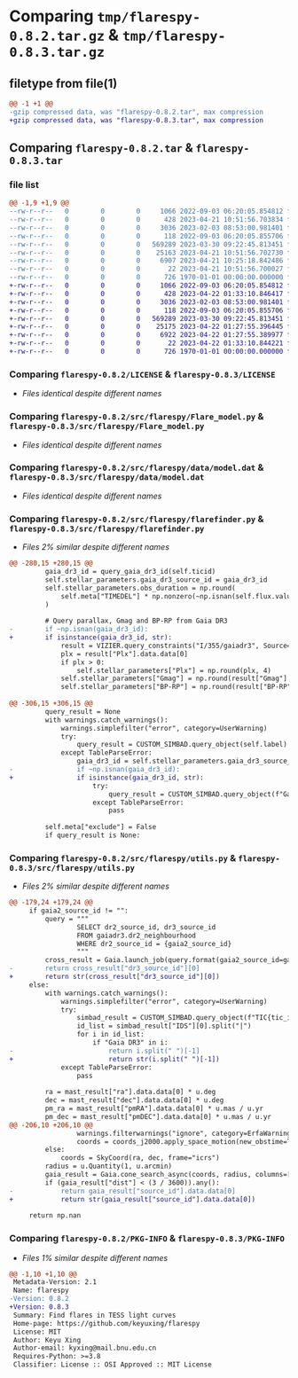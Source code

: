 # Comparing `tmp/flarespy-0.8.2.tar.gz` & `tmp/flarespy-0.8.3.tar.gz`

## filetype from file(1)

```diff
@@ -1 +1 @@
-gzip compressed data, was "flarespy-0.8.2.tar", max compression
+gzip compressed data, was "flarespy-0.8.3.tar", max compression
```

## Comparing `flarespy-0.8.2.tar` & `flarespy-0.8.3.tar`

### file list

```diff
@@ -1,9 +1,9 @@
--rw-r--r--   0        0        0     1066 2022-09-03 06:20:05.854812 flarespy-0.8.2/LICENSE
--rw-r--r--   0        0        0      428 2023-04-21 10:51:56.703834 flarespy-0.8.2/pyproject.toml
--rw-r--r--   0        0        0     3036 2023-02-03 08:53:00.981401 flarespy-0.8.2/src/flarespy/Flare_model.py
--rw-r--r--   0        0        0      118 2022-09-03 06:20:05.855706 flarespy-0.8.2/src/flarespy/__init__.py
--rw-r--r--   0        0        0   569289 2023-03-30 09:22:45.813451 flarespy-0.8.2/src/flarespy/data/model.dat
--rw-r--r--   0        0        0    25163 2023-04-21 10:51:56.702730 flarespy-0.8.2/src/flarespy/flarefinder.py
--rw-r--r--   0        0        0     6907 2023-04-21 10:25:18.842486 flarespy-0.8.2/src/flarespy/utils.py
--rw-r--r--   0        0        0       22 2023-04-21 10:51:56.700027 flarespy-0.8.2/src/flarespy/version.py
--rw-r--r--   0        0        0      726 1970-01-01 00:00:00.000000 flarespy-0.8.2/PKG-INFO
+-rw-r--r--   0        0        0     1066 2022-09-03 06:20:05.854812 flarespy-0.8.3/LICENSE
+-rw-r--r--   0        0        0      428 2023-04-22 01:33:10.846417 flarespy-0.8.3/pyproject.toml
+-rw-r--r--   0        0        0     3036 2023-02-03 08:53:00.981401 flarespy-0.8.3/src/flarespy/Flare_model.py
+-rw-r--r--   0        0        0      118 2022-09-03 06:20:05.855706 flarespy-0.8.3/src/flarespy/__init__.py
+-rw-r--r--   0        0        0   569289 2023-03-30 09:22:45.813451 flarespy-0.8.3/src/flarespy/data/model.dat
+-rw-r--r--   0        0        0    25175 2023-04-22 01:27:55.396445 flarespy-0.8.3/src/flarespy/flarefinder.py
+-rw-r--r--   0        0        0     6922 2023-04-22 01:27:55.389977 flarespy-0.8.3/src/flarespy/utils.py
+-rw-r--r--   0        0        0       22 2023-04-22 01:33:10.844221 flarespy-0.8.3/src/flarespy/version.py
+-rw-r--r--   0        0        0      726 1970-01-01 00:00:00.000000 flarespy-0.8.3/PKG-INFO
```

### Comparing `flarespy-0.8.2/LICENSE` & `flarespy-0.8.3/LICENSE`

 * *Files identical despite different names*

### Comparing `flarespy-0.8.2/src/flarespy/Flare_model.py` & `flarespy-0.8.3/src/flarespy/Flare_model.py`

 * *Files identical despite different names*

### Comparing `flarespy-0.8.2/src/flarespy/data/model.dat` & `flarespy-0.8.3/src/flarespy/data/model.dat`

 * *Files identical despite different names*

### Comparing `flarespy-0.8.2/src/flarespy/flarefinder.py` & `flarespy-0.8.3/src/flarespy/flarefinder.py`

 * *Files 2% similar despite different names*

```diff
@@ -280,15 +280,15 @@
         gaia_dr3_id = query_gaia_dr3_id(self.ticid)
         self.stellar_parameters.gaia_dr3_source_id = gaia_dr3_id
         self.stellar_parameters.obs_duration = np.round(
             self.meta["TIMEDEL"] * np.nonzero(~np.isnan(self.flux.value))[0].size, 4
         )
 
         # Query parallax, Gmag and BP-RP from Gaia DR3
-        if ~np.isnan(gaia_dr3_id):
+        if isinstance(gaia_dr3_id, str):
             result = VIZIER.query_constraints("I/355/gaiadr3", Source=gaia_dr3_id)[0]
             plx = result["Plx"].data.data[0]
             if plx > 0:
                 self.stellar_parameters["Plx"] = np.round(plx, 4)
             self.stellar_parameters["Gmag"] = np.round(result["Gmag"].data.data[0], 4)
             self.stellar_parameters["BP-RP"] = np.round(result["BP-RP"].data.data[0], 4)
 
@@ -306,15 +306,15 @@
         query_result = None
         with warnings.catch_warnings():
             warnings.simplefilter("error", category=UserWarning)
             try:
                 query_result = CUSTOM_SIMBAD.query_object(self.label)
             except TableParseError:
                 gaia_dr3_id = self.stellar_parameters.gaia_dr3_source_id
-                if ~np.isnan(gaia_dr3_id):
+                if isinstance(gaia_dr3_id, str):
                     try:
                         query_result = CUSTOM_SIMBAD.query_object(f"Gaia DR3 {gaia_dr3_id}")
                     except TableParseError:
                         pass
 
         self.meta["exclude"] = False
         if query_result is None:
```

### Comparing `flarespy-0.8.2/src/flarespy/utils.py` & `flarespy-0.8.3/src/flarespy/utils.py`

 * *Files 2% similar despite different names*

```diff
@@ -179,24 +179,24 @@
     if gaia2_source_id != "":
         query = """
                 SELECT dr2_source_id, dr3_source_id
                 FROM gaiadr3.dr2_neighbourhood
                 WHERE dr2_source_id = {gaia2_source_id}
                 """
         cross_result = Gaia.launch_job(query.format(gaia2_source_id=gaia2_source_id)).get_results()
-        return cross_result["dr3_source_id"][0]
+        return str(cross_result["dr3_source_id"][0])
     else:
         with warnings.catch_warnings():
             warnings.simplefilter("error", category=UserWarning)
             try:
                 simbad_result = CUSTOM_SIMBAD.query_object(f"TIC{tic_id}")
                 id_list = simbad_result["IDS"][0].split("|")
                 for i in id_list:
                     if "Gaia DR3" in i:
-                        return i.split(" ")[-1]
+                        return str(i.split(" ")[-1])
             except TableParseError:
                 pass
 
         ra = mast_result["ra"].data.data[0] * u.deg
         dec = mast_result["dec"].data.data[0] * u.deg
         pm_ra = mast_result["pmRA"].data.data[0] * u.mas / u.yr
         pm_dec = mast_result["pmDEC"].data.data[0] * u.mas / u.yr
@@ -206,10 +206,10 @@
                 warnings.filterwarnings("ignore", category=ErfaWarning)
                 coords = coords_j2000.apply_space_motion(new_obstime=Time("J2016"))
         else:
             coords = SkyCoord(ra, dec, frame="icrs")
         radius = u.Quantity(1, u.arcmin)
         gaia_result = Gaia.cone_search_async(coords, radius, columns=["source_id"]).get_results()
         if (gaia_result["dist"] < (3 / 3600)).any():
-            return gaia_result["source_id"].data.data[0]
+            return str(gaia_result["source_id"].data.data[0])
 
     return np.nan
```

### Comparing `flarespy-0.8.2/PKG-INFO` & `flarespy-0.8.3/PKG-INFO`

 * *Files 1% similar despite different names*

```diff
@@ -1,10 +1,10 @@
 Metadata-Version: 2.1
 Name: flarespy
-Version: 0.8.2
+Version: 0.8.3
 Summary: Find flares in TESS light curves
 Home-page: https://github.com/keyuxing/flarespy
 License: MIT
 Author: Keyu Xing
 Author-email: kyxing@mail.bnu.edu.cn
 Requires-Python: >=3.8
 Classifier: License :: OSI Approved :: MIT License
```

